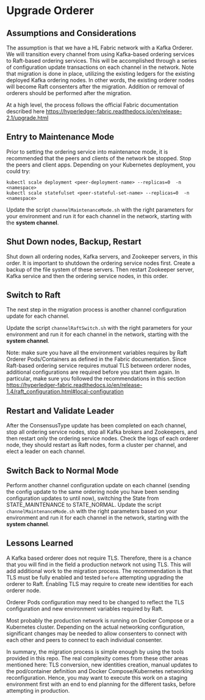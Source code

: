# Upgrade Orderer

## Assumptions and Considerations

The assumption is that we have a HL Fabric network with a Kafka Orderer. We will transition every channel from using Kafka-based ordering services to Raft-based ordering services. This will be accomplished through a series of configuration update transactions on each channel in the network. Note that migration is done in place, utilizing the existing ledgers for the existing deployed Kafka ordering nodes. In other words, the existing orderer nodes will become Raft consenters after the migration. Addition or removal of orderers should be performed after the migration.

At a high level, the process follows the official Fabric documentation described here 
https://hyperledger-fabric.readthedocs.io/en/release-2.1/upgrade.html




## Entry to Maintenance Mode

Prior to setting the ordering service into maintenance mode, it is recommended that the peers and clients of the network be stopped.
Stop the peers and client apps. Depending on your Kubernetes deployment, you could try: 
```
kubectl scale deployment <peer-deployment-name> --replicas=0  -n <namespace>
kubectl scale statefulset <peer-stateful-set-name> --replicas=0  -n <namespace>
```
Update the script ``channelMaintenanceMode.sh`` with the right parameters for your environment and run it for each channel in the network, starting with the **system channel**.


##  Shut Down nodes, Backup, Restart

Shut down all ordering nodes, Kafka servers, and Zookeeper servers, in this order. It is important to shutdown the ordering service nodes first. 
Create a backup of the file system of these servers. 
Then restart Zookeeper server, Kafka service and then the ordering service nodes, in this order.


## Switch to Raft

The next step in the migration process is another channel configuration update for each channel. 

Update the script ``channelRaftSwitch.sh`` with the right parameters for your environment and run it for each channel in the network, starting with the **system channel**.

Note: make sure you have all the environment variables requires by Raft Orderer Pods/Containers as defined in the Fabric documentation. Since Raft-based ordering service requires mutual TLS between orderer nodes, additional configurations are required before you start them again. In particular, make sure you followed the recommendations in this section https://hyperledger-fabric.readthedocs.io/en/release-1.4/raft_configuration.html#local-configuration

## Restart and Validate Leader

After the ConsensusType update has been completed on each channel, stop all ordering service nodes, stop all Kafka brokers and Zookeepers, and then restart only the ordering service nodes. Check the logs of each orderer node, they should restart as Raft nodes, form a cluster per channel, and elect a leader on each channel.

## Switch Back to Normal Mode

Perform another channel configuration update on each channel (sending the config update to the same ordering node you have been sending configuration updates to until now), switching the State from STATE_MAINTENANCE to STATE_NORMAL. Update the script ``channelMaintenanceMode.sh`` with the right parameters based on your environment and run it for each channel in the network, starting with the **system channel**.




## Lessons Learned

A Kafka based orderer does not require TLS. Therefore, there is a chance that you will find in the field a production network not using TLS. This will add additional work to the migration process. The recommendation is that TLS must be fully enabled and tested `before` attempting upgrading the orderer to Raft. Enabling TLS may require to create new identities for each orderer node.

Orderer Pods configuration may need to be changed to reflect the TLS configuration and new environment variables required by Raft. 

Most probably the production network is running on Docker Compose or a Kubernetes cluster. Depending on the actual networking configuration, significant changes may be needed to allow consenters to connect with each other and peers to connect to each individual consenter.

In summary, the migration process is simple enough by using the tools provided in this repo. The real complexity comes from these other areas mentioned here: TLS conversion, new identities creation, manual updates to the pod/container definition and Docker Compose/Kubernetes networking reconfiguration. Hence, you may want to execute this work on a staging environment first with an end to end planning for the different tasks, before attempting in production. 